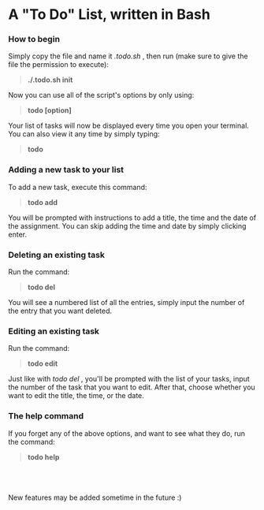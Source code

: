 # **A "To Do" List, written in Bash**

### How to begin
Simply copy the file and name it *.todo.sh* , then run (make sure to give the file the permission to execute):
> **./.todo.sh init**

Now you can use all of the script's options by only using: 
> **todo [option]**

Your list of tasks will now be displayed every time you open your terminal.
You can also view it any time by simply typing:
> **todo**

### Adding a new task to your list
To add a new task, execute this command:
> **todo add**

You will be prompted with instructions to add a title, the time and the date of the assignment. You can skip adding the time and date by simply clicking enter.

### Deleting an existing task
Run the command:
> **todo del**

You will see a numbered list of all the entries, simply input the number of the entry that you want deleted.

### Editing an existing task
Run the command:
> **todo edit**

Just like with *todo del* , you'll be prompted with the list of your tasks, input the number of the task that you want to edit. After that, choose whether you want to edit the title, the time, or the date.

### The help command
If you forget any of the above options, and want to see what they do, run the command:
> **todo help**

\
\
\
New features may be added sometime in the future :)
